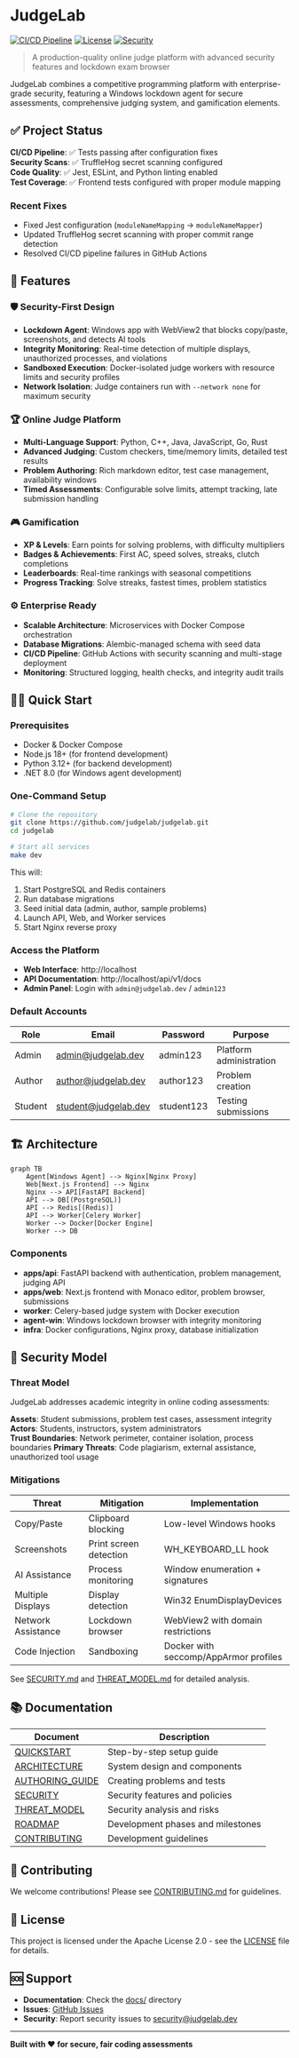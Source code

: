 # JudgeLab

[![CI/CD Pipeline](https://github.com/judgelab/judgelab/workflows/CI%2FCD%20Pipeline/badge.svg)](https://github.com/judgelab/judgelab/actions)
[![License](https://img.shields.io/badge/License-Apache%202.0-blue.svg)](https://opensource.org/licenses/Apache-2.0)
[![Security](https://img.shields.io/badge/Security-First-green.svg)](docs/SECURITY.md)

> A production-quality online judge platform with advanced security features and lockdown exam browser

JudgeLab combines a competitive programming platform with enterprise-grade security, featuring a Windows lockdown agent for secure assessments, comprehensive judging system, and gamification elements.

## ✅ Project Status

**CI/CD Pipeline**: ✅ Tests passing after configuration fixes  
**Security Scans**: ✅ TruffleHog secret scanning configured  
**Code Quality**: ✅ Jest, ESLint, and Python linting enabled  
**Test Coverage**: ✅ Frontend tests configured with proper module mapping  

### Recent Fixes
- Fixed Jest configuration (`moduleNameMapping` → `moduleNameMapper`)
- Updated TruffleHog secret scanning with proper commit range detection
- Resolved CI/CD pipeline failures in GitHub Actions

## 🚀 Features

### 🛡️ Security-First Design
- **Lockdown Agent**: Windows app with WebView2 that blocks copy/paste, screenshots, and detects AI tools
- **Integrity Monitoring**: Real-time detection of multiple displays, unauthorized processes, and violations
- **Sandboxed Execution**: Docker-isolated judge workers with resource limits and security profiles
- **Network Isolation**: Judge containers run with `--network none` for maximum security

### 🏆 Online Judge Platform  
- **Multi-Language Support**: Python, C++, Java, JavaScript, Go, Rust
- **Advanced Judging**: Custom checkers, time/memory limits, detailed test results
- **Problem Authoring**: Rich markdown editor, test case management, availability windows
- **Timed Assessments**: Configurable solve limits, attempt tracking, late submission handling

### 🎮 Gamification
- **XP & Levels**: Earn points for solving problems, with difficulty multipliers
- **Badges & Achievements**: First AC, speed solves, streaks, clutch completions
- **Leaderboards**: Real-time rankings with seasonal competitions
- **Progress Tracking**: Solve streaks, fastest times, problem statistics

### ⚙️ Enterprise Ready
- **Scalable Architecture**: Microservices with Docker Compose orchestration
- **Database Migrations**: Alembic-managed schema with seed data
- **CI/CD Pipeline**: GitHub Actions with security scanning and multi-stage deployment
- **Monitoring**: Structured logging, health checks, and integrity audit trails

## 🏃‍♂️ Quick Start

### Prerequisites
- Docker & Docker Compose
- Node.js 18+ (for frontend development)
- Python 3.12+ (for backend development) 
- .NET 8.0 (for Windows agent development)

### One-Command Setup

```bash
# Clone the repository
git clone https://github.com/judgelab/judgelab.git
cd judgelab

# Start all services
make dev
```

This will:
1. Start PostgreSQL and Redis containers
2. Run database migrations
3. Seed initial data (admin, author, sample problems)
4. Launch API, Web, and Worker services
5. Start Nginx reverse proxy

### Access the Platform

- **Web Interface**: http://localhost
- **API Documentation**: http://localhost/api/v1/docs  
- **Admin Panel**: Login with `admin@judgelab.dev` / `admin123`

### Default Accounts

| Role | Email | Password | Purpose |
|------|-------|----------|---------|
| Admin | admin@judgelab.dev | admin123 | Platform administration |
| Author | author@judgelab.dev | author123 | Problem creation |
| Student | student@judgelab.dev | student123 | Testing submissions |

## 🏗️ Architecture

```mermaid
graph TB
    Agent[Windows Agent] --> Nginx[Nginx Proxy]
    Web[Next.js Frontend] --> Nginx
    Nginx --> API[FastAPI Backend]
    API --> DB[(PostgreSQL)]
    API --> Redis[(Redis)]
    API --> Worker[Celery Worker]
    Worker --> Docker[Docker Engine]
    Worker --> DB
```

### Components

- **apps/api**: FastAPI backend with authentication, problem management, judging API
- **apps/web**: Next.js frontend with Monaco editor, problem browser, submissions
- **worker**: Celery-based judge system with Docker execution
- **agent-win**: Windows lockdown browser with integrity monitoring
- **infra**: Docker configurations, Nginx proxy, database initialization

## 🔐 Security Model

### Threat Model
JudgeLab addresses academic integrity in online coding assessments:

**Assets**: Student submissions, problem test cases, assessment integrity
**Actors**: Students, instructors, system administrators  
**Trust Boundaries**: Network perimeter, container isolation, process boundaries
**Primary Threats**: Code plagiarism, external assistance, unauthorized tool usage

### Mitigations

| Threat | Mitigation | Implementation |
|--------|------------|----------------|
| Copy/Paste | Clipboard blocking | Low-level Windows hooks |
| Screenshots | Print screen detection | WH_KEYBOARD_LL hook |
| AI Assistance | Process monitoring | Window enumeration + signatures |
| Multiple Displays | Display detection | Win32 EnumDisplayDevices |
| Network Assistance | Lockdown browser | WebView2 with domain restrictions |
| Code Injection | Sandboxing | Docker with seccomp/AppArmor profiles |

See [SECURITY.md](docs/SECURITY.md) and [THREAT_MODEL.md](docs/THREAT_MODEL.md) for detailed analysis.

## 📚 Documentation

| Document | Description |
|----------|-------------|
| [QUICKSTART](docs/QUICKSTART.md) | Step-by-step setup guide |
| [ARCHITECTURE](docs/ARCHITECTURE.md) | System design and components |
| [AUTHORING_GUIDE](docs/AUTHORING_GUIDE.md) | Creating problems and tests |
| [SECURITY](docs/SECURITY.md) | Security features and policies |
| [THREAT_MODEL](docs/THREAT_MODEL.md) | Security analysis and risks |
| [ROADMAP](docs/ROADMAP.md) | Development phases and milestones |
| [CONTRIBUTING](docs/CONTRIBUTING.md) | Development guidelines |

## 🤝 Contributing

We welcome contributions! Please see [CONTRIBUTING.md](docs/CONTRIBUTING.md) for guidelines.

## 📄 License

This project is licensed under the Apache License 2.0 - see the [LICENSE](LICENSE) file for details.

## 🆘 Support

- **Documentation**: Check the [docs/](docs/) directory
- **Issues**: [GitHub Issues](https://github.com/judgelab/judgelab/issues)
- **Security**: Report security issues to security@judgelab.dev

---

**Built with ❤️ for secure, fair coding assessments**
